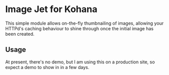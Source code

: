 # Image Jet for Kohana

This simple module allows on-the-fly thumbnailing of images, allowing your
HTTPd's caching behaviour to shine through once the initial image has been
created.

## Usage

At present, there's no demo, but I am using this on a production site, so
expect a demo to show in in a few days.
